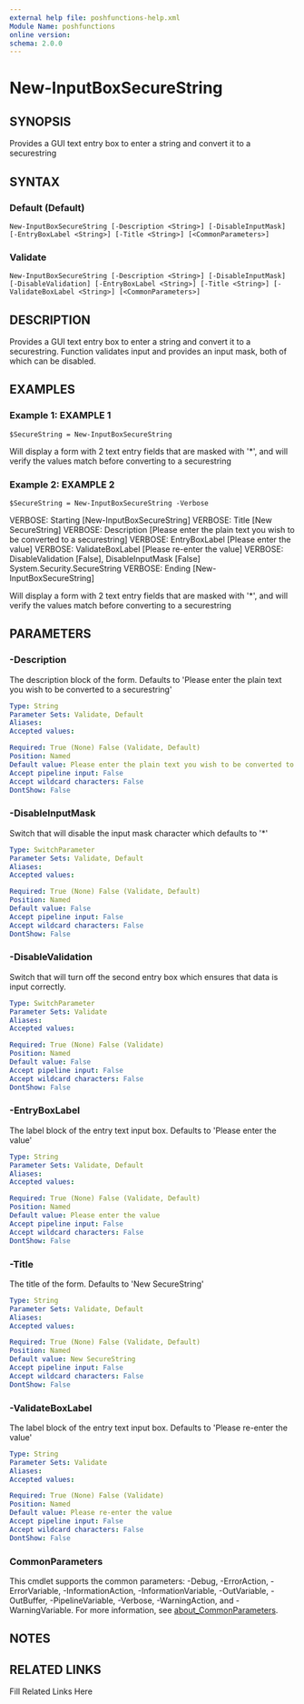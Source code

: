 ```yaml
---
external help file: poshfunctions-help.xml
Module Name: poshfunctions
online version: 
schema: 2.0.0
---
```


# New-InputBoxSecureString

## SYNOPSIS

Provides a GUI text entry box to enter a string and convert it to a securestring

## SYNTAX

### Default (Default)

```
New-InputBoxSecureString [-Description <String>] [-DisableInputMask] [-EntryBoxLabel <String>] [-Title <String>] [<CommonParameters>]
```

### Validate

```
New-InputBoxSecureString [-Description <String>] [-DisableInputMask] [-DisableValidation] [-EntryBoxLabel <String>] [-Title <String>] [-ValidateBoxLabel <String>] [<CommonParameters>]
```

## DESCRIPTION

Provides a GUI text entry box to enter a string and convert it to a securestring.
Function validates input and provides an input mask, both of which can be disabled.


## EXAMPLES

### Example 1: EXAMPLE 1

```
$SecureString = New-InputBoxSecureString
```

Will display a form with 2 text entry fields that are masked with '*', and will verify the values match before converting to a securestring





### Example 2: EXAMPLE 2

```
$SecureString = New-InputBoxSecureString -Verbose
```

VERBOSE: Starting [New-InputBoxSecureString]
VERBOSE: Title [New SecureString]
VERBOSE: Description [Please enter the plain text you wish to be converted to a securestring]
VERBOSE: EntryBoxLabel [Please enter the value]
VERBOSE: ValidateBoxLabel [Please re-enter the value]
VERBOSE: DisableValidation [False], DisableInputMask [False]
System.Security.SecureString
VERBOSE: Ending [New-InputBoxSecureString]

Will display a form with 2 text entry fields that are masked with '*', and will verify the values match before converting to a securestring






## PARAMETERS

### -Description

The description block of the form.
Defaults to 'Please enter the plain text you wish to be converted to a securestring'

```yaml
Type: String
Parameter Sets: Validate, Default
Aliases: 
Accepted values: 

Required: True (None) False (Validate, Default)
Position: Named
Default value: Please enter the plain text you wish to be converted to a securestring
Accept pipeline input: False
Accept wildcard characters: False
DontShow: False
```

### -DisableInputMask

Switch that will disable the input mask character which defaults to '*'

```yaml
Type: SwitchParameter
Parameter Sets: Validate, Default
Aliases: 
Accepted values: 

Required: True (None) False (Validate, Default)
Position: Named
Default value: False
Accept pipeline input: False
Accept wildcard characters: False
DontShow: False
```

### -DisableValidation

Switch that will turn off the second entry box which ensures that data is input correctly.

```yaml
Type: SwitchParameter
Parameter Sets: Validate
Aliases: 
Accepted values: 

Required: True (None) False (Validate)
Position: Named
Default value: False
Accept pipeline input: False
Accept wildcard characters: False
DontShow: False
```

### -EntryBoxLabel

The label block of the entry text input box.
Defaults to 'Please enter the value'

```yaml
Type: String
Parameter Sets: Validate, Default
Aliases: 
Accepted values: 

Required: True (None) False (Validate, Default)
Position: Named
Default value: Please enter the value
Accept pipeline input: False
Accept wildcard characters: False
DontShow: False
```

### -Title

The title of the form.
Defaults to 'New SecureString'

```yaml
Type: String
Parameter Sets: Validate, Default
Aliases: 
Accepted values: 

Required: True (None) False (Validate, Default)
Position: Named
Default value: New SecureString
Accept pipeline input: False
Accept wildcard characters: False
DontShow: False
```

### -ValidateBoxLabel

The label block of the entry text input box.
Defaults to 'Please re-enter the value'

```yaml
Type: String
Parameter Sets: Validate
Aliases: 
Accepted values: 

Required: True (None) False (Validate)
Position: Named
Default value: Please re-enter the value
Accept pipeline input: False
Accept wildcard characters: False
DontShow: False
```


### CommonParameters

This cmdlet supports the common parameters: -Debug, -ErrorAction, -ErrorVariable, -InformationAction, -InformationVariable, -OutVariable, -OutBuffer, -PipelineVariable, -Verbose, -WarningAction, and -WarningVariable. For more information, see [about_CommonParameters](http://go.microsoft.com/fwlink/?LinkID=113216).

## NOTES



## RELATED LINKS

Fill Related Links Here

